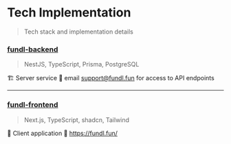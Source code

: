 # Tech Implementation
> Tech stack and implementation details

### [fundl-backend](https://github.com/fundl-organization/fundl-backend)
> NestJS, TypeScript, Prisma, PostgreSQL

🏗️ Server service
🔗 email support@fundl.fun for access to API endpoints

---

### [fundl-frontend](https://github.com/fundl-organization/fundl-frontend)
> Next.js, TypeScript, shadcn, Tailwind

📖 Client application
🔗 https://fundl.fun/
